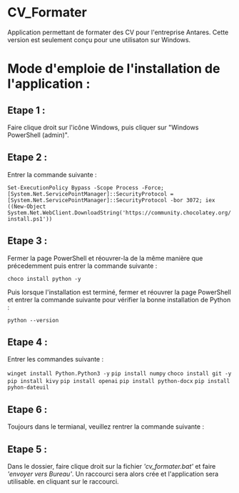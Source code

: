 # CV_Formater

Application permettant de formater des CV pour l'entreprise Antares. Cette version est seulement conçu pour une utilisaton sur Windows.

# Mode d'emploie de l'installation de l'application : 

## Etape 1 :

Faire clique droit sur l'icône Windows, puis cliquer sur "Windows PowerShell (admin)".

## Etape 2 :

Entrer la commande suivante : 

```Set-ExecutionPolicy Bypass -Scope Process -Force; [System.Net.ServicePointManager]::SecurityProtocol = [System.Net.ServicePointManager]::SecurityProtocol -bor 3072; iex ((New-Object System.Net.WebClient.DownloadString('https://community.chocolatey.org/install.ps1'))```

## Etape 3 :

Fermer la page PowerShell et réouvrer-la de la même manière que précedemment puis entrer la commande suivante :

```choco install python -y```

Puis lorsque l'installation est terminé, fermer et réouvrer la page PowerShell et entrer la commande suivante pour vérifier la bonne installation de Python : 

```python --version```

## Etape 4 : 

Entrer les commandes suivante : 

```winget install Python.Python3 -y```
```pip install numpy```
```choco install git -y```
```pip install kivy```
```pip install openai```
```pip install python-docx```
```pip install pyhon-dateuil```

## Etape 6 :

Toujours dans le termianal, veuillez rentrer la commande suivante :



## Etape 5 :

Dans le dossier, faire clique droit sur la fichier _'cv_formater.bat'_ et faire _'envoyer vers Bureau'_. Un raccourci sera alors crée et l'application sera utilisable. en cliquant sur le raccourci.
